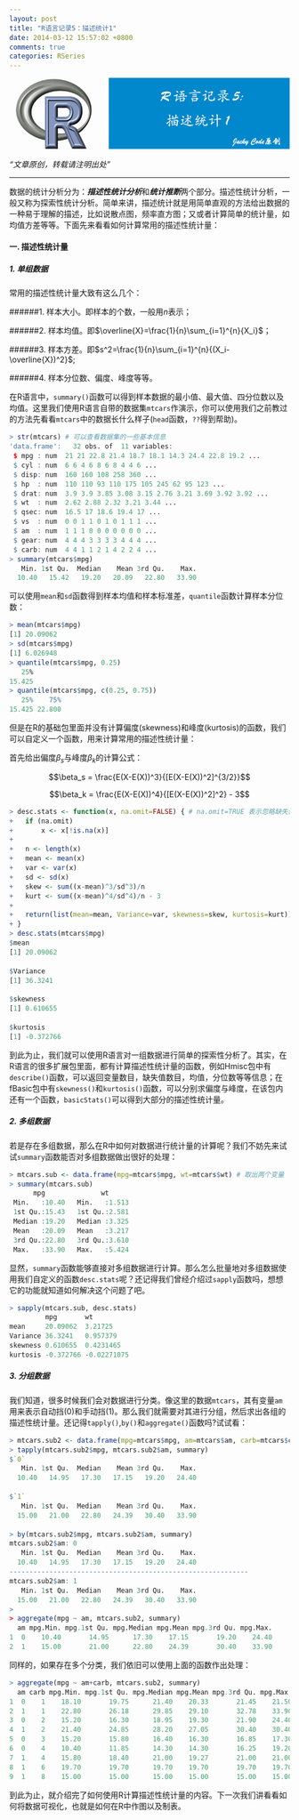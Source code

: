 ```yaml
---
layout: post
title: "R语言记录5：描述统计1"
date: 2014-03-12 15:57:02 +0800
comments: true
categories: RSeries
---
```

![ariticle 8](/images/article/article8.jpg)
<!-- more -->

*“文章原创，转载请注明出处”*

***

数据的统计分析分为：***描述性统计分析***和***统计推断***两个部分。描述性统计分析，一般又称为探索性统计分析。简单来讲，描述统计就是用简单直观的方法给出数据的一种易于理解的描述，比如说散点图，频率直方图；又或者计算简单的统计量，如均值方差等等。下面先来看看如何计算常用的描述性统计量：

#### 一. 描述性统计量

##### 1. 单组数据
常用的描述性统计量大致有这么几个：

######1. 样本大小。即样本的个数，一般用$n$表示；

######2. 样本均值。即$\overline{X}=\frac{1}{n}\sum_{i=1}^{n}{X_i}$；

######3. 样本方差。即$s^2=\frac{1}{n}\sum_{i=1}^{n}{(X_i-\overline{X})^2}$;

######4. 样本分位数、偏度、峰度等等。

在R语言中，`summary()`函数可以得到样本数据的最小值、最大值、四分位数以及均值。这里我们使用R语言自带的数据集`mtcars`作演示，你可以使用我们之前教过的方法先看看`mtcars`中的数据长什么样子(`head`函数，`??`得到帮助)。

``` r descriptive_statistics1.R https://github.com/JackyCode/RSeries
> str(mtcars) # 可以查看数据集的一些基本信息
'data.frame':	32 obs. of  11 variables:
 $ mpg : num  21 21 22.8 21.4 18.7 18.1 14.3 24.4 22.8 19.2 ...
 $ cyl : num  6 6 4 6 8 6 8 4 4 6 ...
 $ disp: num  160 160 108 258 360 ...
 $ hp  : num  110 110 93 110 175 105 245 62 95 123 ...
 $ drat: num  3.9 3.9 3.85 3.08 3.15 2.76 3.21 3.69 3.92 3.92 ...
 $ wt  : num  2.62 2.88 2.32 3.21 3.44 ...
 $ qsec: num  16.5 17 18.6 19.4 17 ...
 $ vs  : num  0 0 1 1 0 1 0 1 1 1 ...
 $ am  : num  1 1 1 0 0 0 0 0 0 0 ...
 $ gear: num  4 4 4 3 3 3 3 4 4 4 ...
 $ carb: num  4 4 1 1 2 1 4 2 2 4 ...
> summary(mtcars$mpg)
   Min. 1st Qu.  Median    Mean 3rd Qu.    Max.
  10.40   15.42   19.20   20.09   22.80   33.90
```

可以使用`mean`和`sd`函数得到样本均值和样本标准差，`quantile`函数计算样本分位数：

``` r descriptive_statistics1.R https://github.com/JackyCode/RSeries
> mean(mtcars$mpg)
[1] 20.09062
> sd(mtcars$mpg)
[1] 6.026948
> quantile(mtcars$mpg, 0.25)
   25%
15.425
> quantile(mtcars$mpg, c(0.25, 0.75))
   25%    75%
15.425 22.800
```

但是在R的基础包里面并没有计算偏度(skewness)和峰度(kurtosis)的函数，我们可以自定义一个函数，用来计算常用的描述性统计量：

首先给出偏度$\beta_s$与峰度$\beta_k$的计算公式：

$$\beta_s = \frac{E(X-E(X))^3}{[E(X-E(X))^2]^{3/2}}$$

$$\beta_k = \frac{E(X-E(X))^4}{[E(X-E(X))^2]^2} - 3$$

``` r descriptive_statistics1.R https://github.com/JackyCode/RSeries
> desc.stats <- function(x, na.omit=FALSE) { # na.omit=TRUE 表示忽略缺失值
+ 	if (na.omit)
+ 		x <- x[!is.na(x)]
+
+ 	n <- length(x)
+ 	mean <- mean(x)
+ 	var <- var(x)
+ 	sd <- sd(x)
+ 	skew <- sum((x-mean)^3/sd^3)/n
+ 	kurt <- sum((x-mean)^4/sd^4)/n - 3
+
+ 	return(list(mean=mean, Variance=var, skewness=skew, kurtosis=kurt))
+ }
> desc.stats(mtcars$mpg)
$mean
[1] 20.09062

$Variance
[1] 36.3241

$skewness
[1] 0.610655

$kurtosis
[1] -0.372766
```

到此为止，我们就可以使用R语言对一组数据进行简单的探索性分析了。其实，在R语言的很多扩展包里面，都有计算描述性统计量的函数，例如Hmisc包中有`describe()`函数，可以返回变量数目，缺失值数目，均值，分位数等等信息；在fBasic包中有`skewness()`和`kurtosis()`函数，可以分别求偏度与峰度，在该包内还有一个函数，`basicStats()`可以得到大部分的描述性统计量。

##### 2. 多组数据
若是存在多组数据，那么在R中如何对数据进行统计量的计算呢？我们不妨先来试试`summary`函数能否对多组数据做出很好的处理：

``` r descriptive_statistics1.R https://github.com/JackyCode/RSeries
> mtcars.sub <- data.frame(mpg=mtcars$mpg, wt=mtcars$wt) # 取出两个变量
> summary(mtcars.sub)
      mpg              wt
 Min.   :10.40   Min.   :1.513
 1st Qu.:15.43   1st Qu.:2.581
 Median :19.20   Median :3.325
 Mean   :20.09   Mean   :3.217
 3rd Qu.:22.80   3rd Qu.:3.610
 Max.   :33.90   Max.   :5.424
```

显然，`summary`函数能够直接对多组数据进行计算。那么怎么批量地对多组数据使用我们自定义的函数`desc.stats`呢？还记得我们曾经介绍过`sapply`函数吗，想想它的功能就知道如何解决这个问题了吧。

``` r descriptive_statistics1.R https://github.com/JackyCode/RSeries
> sapply(mtcars.sub, desc.stats)
         mpg       wt
mean     20.09062  3.21725
Variance 36.3241   0.957379
skewness 0.610655  0.4231465
kurtosis -0.372766 -0.02271075
```

##### 3. 分组数据
我们知道，很多时候我们会对数据进行分类。像这里的数据`mtcars`，其有变量`am`用来表示自动挡(0)和手动挡(1)。那么我们就需要对其进行分组，然后求出各组的描述性统计量。还记得`tapply()`,`by()`和`aggregate()`函数吗?试试看：

``` r descriptive_statistics1.R https://github.com/JackyCode/RSeries
> mtcars.sub2 <- data.frame(mpg=mtcars$mpg, am=mtcars$am, carb=mtcars$carb)
> tapply(mtcars.sub2$mpg, mtcars.sub2$am, summary)
$`0`
   Min. 1st Qu.  Median    Mean 3rd Qu.    Max.
  10.40   14.95   17.30   17.15   19.20   24.40

$`1`
   Min. 1st Qu.  Median    Mean 3rd Qu.    Max.
  15.00   21.00   22.80   24.39   30.40   33.90

> by(mtcars.sub2$mpg, mtcars.sub2$am, summary)
mtcars.sub2$am: 0
   Min. 1st Qu.  Median    Mean 3rd Qu.    Max.
  10.40   14.95   17.30   17.15   19.20   24.40
------------------------------------------------------------
mtcars.sub2$am: 1
   Min. 1st Qu.  Median    Mean 3rd Qu.    Max.
  15.00   21.00   22.80   24.39   30.40   33.90
>
> aggregate(mpg ~ am, mtcars.sub2, summary)
  am mpg.Min. mpg.1st Qu. mpg.Median mpg.Mean mpg.3rd Qu. mpg.Max.
1  0    10.40       14.95      17.30    17.15       19.20    24.40
2  1    15.00       21.00      22.80    24.39       30.40    33.90
```
同样的，如果存在多个分类，我们依旧可以使用上面的函数作出处理：

``` r descriptive_statistics1.R https://github.com/JackyCode/RSeries
> aggregate(mpg ~ am+carb, mtcars.sub2, summary)
  am carb mpg.Min. mpg.1st Qu. mpg.Median mpg.Mean mpg.3rd Qu. mpg.Max.
1  0    1    18.10       19.75      21.40    20.33       21.45    21.50
2  1    1    22.80       26.18      29.85    29.10       32.78    33.90
3  0    2    15.20       16.30      18.95    19.30       21.90    24.40
4  1    2    21.40       24.85      28.20    27.05       30.40    30.40
5  0    3    15.20       15.80      16.40    16.30       16.85    17.30
6  0    4    10.40       11.85      14.30    14.30       16.25    19.20
7  1    4    15.80       18.40      21.00    19.27       21.00    21.00
8  1    6    19.70       19.70      19.70    19.70       19.70    19.70
9  1    8    15.00       15.00      15.00    15.00       15.00    15.00
```

到此为止，就介绍完了如何使用R计算描述性统计量的内容。下一次我们讲看看如何将数据可视化，也就是如何在R中作图以及制表。


